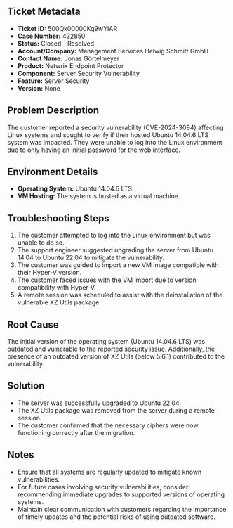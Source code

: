 ## Ticket Metadata
- **Ticket ID:** 500Qk00000Kq9wYIAR
- **Case Number:** 432850
- **Status:** Closed - Resolved
- **Account/Company:** Management Services Helwig Schmitt GmbH
- **Contact Name:** Jonas Görtelmeyer
- **Product:** Netwrix Endpoint Protector
- **Component:** Server Security Vulnerability
- **Feature:** Server Security
- **Version:** None

## Problem Description
The customer reported a security vulnerability (CVE-2024-3094) affecting Linux systems and sought to verify if their hosted Ubuntu 14.04.6 LTS system was impacted. They were unable to log into the Linux environment due to only having an initial password for the web interface.

## Environment Details
- **Operating System:** Ubuntu 14.04.6 LTS
- **VM Hosting:** The system is hosted as a virtual machine.

## Troubleshooting Steps
1. The customer attempted to log into the Linux environment but was unable to do so.
2. The support engineer suggested upgrading the server from Ubuntu 14.04 to Ubuntu 22.04 to mitigate the vulnerability.
3. The customer was guided to import a new VM image compatible with their Hyper-V version.
4. The customer faced issues with the VM import due to version compatibility with Hyper-V.
5. A remote session was scheduled to assist with the deinstallation of the vulnerable XZ Utils package.

## Root Cause
The initial version of the operating system (Ubuntu 14.04.6 LTS) was outdated and vulnerable to the reported security issue. Additionally, the presence of an outdated version of XZ Utils (below 5.6.1) contributed to the vulnerability.

## Solution
- The server was successfully upgraded to Ubuntu 22.04.
- The XZ Utils package was removed from the server during a remote session.
- The customer confirmed that the necessary ciphers were now functioning correctly after the migration.

## Notes
- Ensure that all systems are regularly updated to mitigate known vulnerabilities.
- For future cases involving security vulnerabilities, consider recommending immediate upgrades to supported versions of operating systems.
- Maintain clear communication with customers regarding the importance of timely updates and the potential risks of using outdated software.